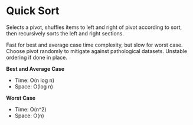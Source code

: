 # Quick Sort

Selects a pivot, shuffles items to left and right of pivot according to sort, then recursively sorts the left and right sections.

Fast for best and average case time complexity, but slow for worst case. Choose pivot randomly to mitigate against pathological datasets. Unstable ordering if done in place.

**Best and Average Case**
* Time: O(n log n)
* Space: O(log n)

**Worst Case**
* Time: O(n^2)
* Space: O(n)
